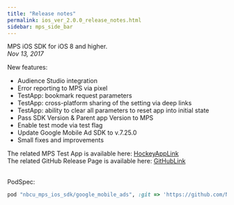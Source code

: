 ```yaml
---
title: "Release notes"
permalink: ios_ver_2.0.0_release_notes.html
sidebar: mps_side_bar
---
```


MPS iOS SDK for iOS 8 and higher. <br/>
*Nov 13, 2017* <br/>

New features:
* Audience Studio integration
* Error reporting to MPS via pixel
* TestApp: bookmark request parameters
* TestApp: cross-platform sharing of the setting via deep links
* TestApp: ability to clear all parameters to reset app into initial state
* Pass SDK Version & Parent app Version to MPS
* Enable test mode via test flag
* Update Google Mobile Ad SDK to v.7.25.0
* Small fixes and improvements

The related MPS Test App is available here:
[HockeyAppLink](https://rink.hockeyapp.net/manage/apps/463225/app_versions/171)
<br/> The related GitHub Release Page is available here: [GitHubLink](https://github.com/NBCUOTS/mobile_mps_sdk_ios_examples/releases/tag/release-2.0.0)

<br/>PodSpec:
```ruby
pod "nbcu_mps_ios_sdk/google_mobile_ads", :git => 'https://github.com/NBCUOTS/mobile_mps_sdk_ios_examples.git', :tag => 'release-2.0.0'
```